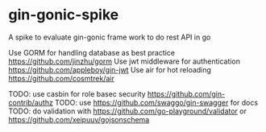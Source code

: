 # gin-gonic-spike
A spike to evaluate gin-gonic frame work to do rest API in go

Use GORM for handling database as best practice https://github.com/jinzhu/gorm
Use jwt middleware for authentication https://github.com/appleboy/gin-jwt
Use air for hot reloading https://github.com/cosmtrek/air

TODO: use casbin for role basec security https://github.com/gin-contrib/authz
TODO: use https://github.com/swaggo/gin-swagger for docs
TODO: do validation with https://github.com/go-playground/validator or https://github.com/xeipuuv/gojsonschema